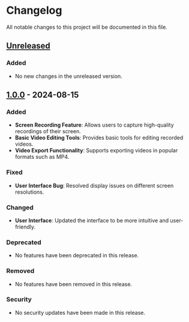 # Changelog

All notable changes to this project will be documented in this file.

## [Unreleased]

### Added
- No new changes in the unreleased version.

## [1.0.0] - 2024-08-15

### Added
- **Screen Recording Feature**: Allows users to capture high-quality recordings of their screen.
- **Basic Video Editing Tools**: Provides basic tools for editing recorded videos.
- **Video Export Functionality**: Supports exporting videos in popular formats such as MP4.

### Fixed
- **User Interface Bug**: Resolved display issues on different screen resolutions.

### Changed
- **User Interface**: Updated the interface to be more intuitive and user-friendly.

### Deprecated
- No features have been deprecated in this release.

### Removed
- No features have been removed in this release.

### Security
- No security updates have been made in this release.

[Unreleased]: https://github.com/tamnguyenvan/screenvivid/compare/1.0.0...HEAD
[1.0.0]: https://github.com/tamnguyenvan/screenvivid/releases/tag/1.0.0

